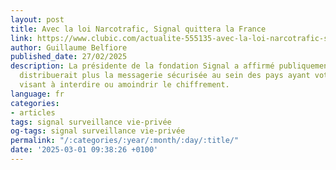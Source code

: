 ```yaml
---
layout: post
title: Avec la loi Narcotrafic, Signal quittera la France
link: https://www.clubic.com/actualite-555135-avec-la-loi-narcotrafic-signal-quittera-la-france.html
author: Guillaume Belfiore
published_date: 27/02/2025
description: La présidente de la fondation Signal a affirmé publiquement qu'elle ne
  distribuerait plus la messagerie sécurisée au sein des pays ayant voté des lois
  visant à interdire ou amoindrir le chiffrement.
language: fr
categories:
- articles
tags: signal surveillance vie-privée
og-tags: signal surveillance vie-privée
permalink: "/:categories/:year/:month/:day/:title/"
date: '2025-03-01 09:38:26 +0100'
---
```

